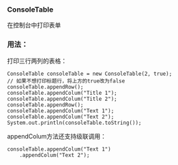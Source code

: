 <h3>ConsoleTable</h3>
<p>在控制台中打印表单</p>
<h3>用法：</h3>
<p>打印三行两列的表格：</p>

```
ConsoleTable consoleTable = new ConsoleTable(2, true);
// 如果不想打印标题行，将上方的true改为false
consoleTable.appendRow();
consoleTable.appendColum("Title 1");
consoleTable.appendColum("Title 2");
consoleTable.appendRow();
consoleTable.appendColum("Text 1");
consoleTable.appendColum("Text 2");
System.out.println(consoleTable.toString());
```

<p>appendColum方法还支持级联调用：</p>

```
consoleTable.appendColum("Text 1")
    .appendColum("Text 2");
```
